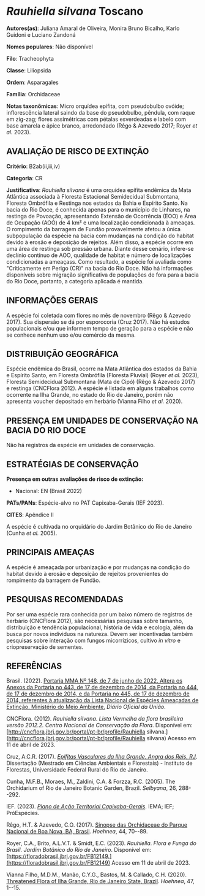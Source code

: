 # *Rauhiella silvana* Toscano

**Autores(as)**: Juliana Amaral de Oliveira, Monira Bruno Bicalho, Karlo Guidoni e Luciano Zandoná

**Nomes populares**: Não disponível

**Filo**: Tracheophyta

**Classe**: Liliopsida

**Ordem**: Asparagales

**Família**: Orchidaceae

**Notas taxonômicas**: Micro orquídea epífita, com pseudobulbo ovóide; inflorescência lateral saindo da base do pseudobulbo, pêndula, com raque em zig-zag; flores assimétricas com pétalas esverdeadas e labelo com base amarela e ápice branco, arredondado (Rêgo & Azevedo 2017; Royer *et al.* 2023).

## AVALIAÇÃO DE RISCO DE EXTINÇÃO

**Critério**: B2ab(ii,iii,iv)

**Categoria**: CR

**Justificativa**: *Rauhiella silvana* é uma orquídea epífita endêmica da Mata Atlântica associada à Floresta Estacional Semidecidual Submontana, Floresta Ombrófila e Restinga nos estados da Bahia e Espírito Santo. Na bacia do Rio Doce, é conhecida apenas para o município de Linhares, na restinga de Povoação, apresentando Extensão de Ocorrência (EOO) e Área de Ocupação (AOO) de 4 km² e uma localização condicionada à ameaças. O rompimento da barragem de Fundão provavelmente afetou a única subpopulação da espécie na bacia com mudanças na condição do habitat devido à erosão e deposição de rejeitos. Além disso, a espécie ocorre em uma área de restinga sob pressão urbana. Diante desse cenário, infere-se declínio contínuo de AOO, qualidade de habitat e número de localizações condicionadas a ameaçass. Como resultado, a espécie foi avaliada como "Criticamente em Perigo (CR)" na bacia do Rio Doce. Não há informações disponíveis sobre
migração significativa de populações de fora para a bacia do Rio Doce, portanto, a categoria aplicada é mantida.

## INFORMAÇÕES GERAIS

A espécie foi coletada com flores no mês de novembro (Rêgo & Azevedo 2017). Sua dispersão se dá por esporocoria (Cruz 2017). Não há estudos populacionais e/ou que informem tempo de geração para a espécie e não se conhece nenhum uso e/ou comércio da mesma.

## DISTRIBUIÇÃO GEOGRÁFICA

Espécie endêmica do Brasil, ocorre na Mata Atlântica dos estados da Bahia e Espírito Santo, em Floresta Ombrófila (Floresta Pluvial) (Royer *et al.* 2023), Floresta Semidecidual Submontana (Mata de Cipó) (Rêgo & Azevedo 2017) e restinga (CNCFlora 2012). A espécie é listada em alguns trabalhos como ocorrente na Ilha Grande, no estado do Rio de Janeiro, porém não apresenta voucher depositado em herbário (Vianna Filho *et al.* 2020).

## PRESENÇA EM UNIDADES DE CONSERVAÇÃO NA BACIA DO RIO DOCE

Não há registros da espécie em unidades de conservação.

## ESTRATÉGIAS DE CONSERVAÇÃO

**Presença em outras avaliações de risco de extinção:**

-   Nacional: EN (Brasil 2022)

**PATs/PANs**: Espécie-alvo no PAT Capixaba-Gerais (IEF 2023).

**CITES**: Apêndice II

A espécie é cultivada no orquidário do Jardim Botânico do Rio de Janeiro (Cunha *et al.* 2005).

## PRINCIPAIS AMEAÇAS

A espécie é ameaçada por urbanização e por mudanças na condição do habitat devido à erosão e deposição de rejeitos provenientes do rompimento da barragem de Fundão.

## PESQUISAS RECOMENDADAS

Por ser uma espécie rara conhecida por um baixo número de registros de herbário (CNCFlora 2012), são necessárias pesquisas sobre tamanho, distribuição e tendência populacional, história de vida e ecologia, além da busca por novos indíviduos na natureza. Devem ser incentivadas também pesquisas sobre interação com fungos micorrízicos, cultivo *in vitro* e criopreservação de sementes.

## REFERÊNCIAS

Brasil. (2022). [Portaria MMA Nº 148, de 7 de junho de 2022. Altera os Anexos da Portaria no 443, de 17 de dezembro de 2014, da Portaria no 444, de 17 de dezembro de 2014, e da Portaria no 445, de 17 de dezembro de 2014, referentes à atualização da Lista Nacional de Espécies Ameaçadas de Extinção. Ministério do Meio Ambiente.](https://in.gov.br/en/web/dou/-/portaria-mma-n-148-de-7-de-junho-de-2022-406272733) *Diário Oficial da União*.

CNCFlora. (2012). *Rauhiella silvana*. *Lista Vermelha da flora brasileira versão 2012.2. Centro Nacional de Conservação da Flora*.  Disponível em: [http://cncflora.jbrj.gov.br/portal/pt-br/profile/Rauhiella silvana.](http://cncflora.jbrj.gov.br/portal/pt-br/profile/Rauhiella silvana) Acesso em 11 de abril de 2023.

Cruz, A.C.R. (2017). [*Epífitas Vasculares da Ilha Grande, Angra dos Reis, RJ*](https://tede.ufrrj.br/jspui/handle/jspui/2780). Dissertação (Mestrado em Ciências Ambientais e Florestais) - Instituto de Florestas, Universidade Federal Rural do Rio de Janeiro.

Cunha, M.F.B., Moraes, M., Zaldini, C.A. & Forzza, R.C. (2005). The Orchidarium of Rio de Janeiro Botanic Garden, Brazil. *Selbyana*, 26, 288--292.

IEF. (2023). [*Plano de Ação Territorial Capixaba-Gerais*](http://www.ief.mg.gov.br/biodiversidade/-planodeacaoterritorialcapixabagerais).  IEMA; IEF; PróEspécies.

Rêgo, H.T. & Azevedo, C.O. (2017). [Sinopse das Orchidaceae do Parque Nacional de Boa Nova, BA, Brasil](https://doi.org/10.1590/2236-8906-44/2016). *Hoehnea*, 44, 70--89.

Royer, C.A., Brito, A.L.V.T. & Smidt, E.C. (2023). *Rauhiella*. *Flora e Funga do Brasil. Jardim Botânico do Rio de Janeiro*. Disponível em: [https://floradobrasil.jbrj.gov.br/FB12149.](https://floradobrasil.jbrj.gov.br/FB12149) Acesso em 11 de abril de 2023.

Vianna Filho, M.D.M., Manão, C.Y.G., Bastos, M. & Callado, C.H. (2020).  [Threatened Flora of Ilha Grande, Rio de Janeiro State, Brazil](https://doi.org/10.1590/2236-8906-77/2019). *Hoehnea*, 47, 1--15.
